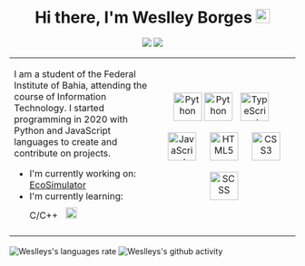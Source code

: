 <h1 align="center"> Hi there, I'm Weslley Borges <img src="https://media.giphy.com/media/hvRJCLFzcasrR4ia7z/giphy.gif" width="25px"></h1>
<p align="center">
  <img src="https://img.shields.io/badge/Country-Brazil-blue?&style=for-the-badge" />
  <img src="https://img.shields.io/github/followers/Weslley-Borges?color=blue&style=for-the-badge" />
</p>

<table align="center">
  <tr>
    <td width="50%">
      <p>
        I am a student of the Federal Institute of Bahia, attending the course of Information Technology. I started programming in 2020 with Python and JavaScript    languages to create and contribute on projects.
      </p>
      <ul>
        <li>I'm currently working on: <a href="https://github.com/Weslley-Borges/EcoSimulator">EcoSimulator</a></li>
        <li>I'm currently learning: C/C++ <img style="margin: 10px" src="https://profilinator.rishav.dev/skills-assets/c-original.svg" alt="" height="20" /></li>
      </ul>
    </td>
    <td>
      <p align="center">
        <img src="https://profilinator.rishav.dev/skills-assets/mysql-original-wordmark.svg" alt="Python" height="50" />
        <img src="https://profilinator.rishav.dev/skills-assets/python-original.svg" alt="Python" height="50" />
        <img style="margin: 10px" src="https://profilinator.rishav.dev/skills-assets/typescript-original.svg" alt="TypeScript" height="50" />
        <img style="margin: 10px" src="https://profilinator.rishav.dev/skills-assets/javascript-original.svg" alt="JavaScript" height="50" />
        <img style="margin: 10px" src="https://profilinator.rishav.dev/skills-assets/html5-original-wordmark.svg" alt="HTML5" height="50" />
        <img style="margin: 10px" src="https://profilinator.rishav.dev/skills-assets/css3-original-wordmark.svg" alt="CSS3" height="50" />
        <img style="margin: 10px" src="https://profilinator.rishav.dev/skills-assets/sass-original.svg" alt="SCSS" height="50" />
      </p>
    </td>
  </tr>
</table>

<img align="center" src="https://github-readme-stats.vercel.app/api/top-langs/?username=Weslley-Borges&hide=html&layout=compact&theme=radical" alt="Weslleys's languages rate"/>
<img align="center" src="https://activity-graph.herokuapp.com/graph?username=Weslley-Borges&theme=tokyo-night" alt="Weslleys's github activity" />

